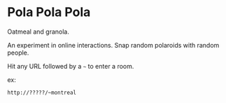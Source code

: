 Pola Pola Pola
================================
Oatmeal and granola.

An experiment in online interactions. Snap random polaroids with random people.

Hit any URL followed by a `~` to enter a room.

ex:
```
http://?????/~montreal
```

